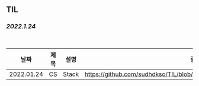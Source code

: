 ## TIL

### ***2022.1.24***

<br/>

| 날짜 | 제목  | 설명              | 링크     |
| ---- | ----- | ----------------- | -------- |
| 2022.01.24 | CS | Stack | https://github.com/sudhdkso/TIL/blob/main/CS/Stack/programmers_42586.md|



